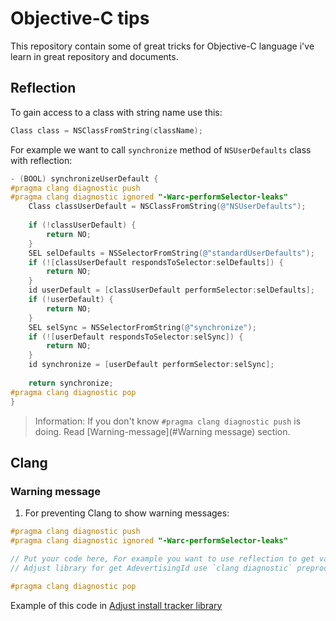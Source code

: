 # Objective-C tips
This repository contain some of great tricks for Objective-C language i've learn in great repository and documents.

## Reflection

To gain access to a class with string name use this:

```objective-c
Class class = NSClassFromString(className);
```

For example we want to call `synchronize` method of `NSUserDefaults` class with reflection:

```objective-c
- (BOOL) synchronizeUserDefault {
#pragma clang diagnostic push
#pragma clang diagnostic ignored "-Warc-performSelector-leaks"
    Class classUserDefault = NSClassFromString(@"NSUserDefaults");
    
    if (!classUserDefault) {
        return NO;
    }
    SEL selDefaults = NSSelectorFromString(@"standardUserDefaults");
    if (![classUserDefault respondsToSelector:selDefaults]) {
        return NO;
    }
    id userDefault = [classUserDefault performSelector:selDefaults];
    if (!userDefault) {
        return NO;
    }
    SEL selSync = NSSelectorFromString(@"synchronize");
    if (![userDefault respondsToSelector:selSync]) {
        return NO;
    }
    id synchronize = [userDefault performSelector:selSync];
    
    return synchronize;
#pragma clang diagnostic pop
}
```

> Information: If you don't know `#pragma clang diagnostic push` is doing. Read [Warning-message](#Warning message) section.

## Clang

### Warning message

1) For preventing Clang to show warning messages:

```objective-c
#pragma clang diagnostic push
#pragma clang diagnostic ignored "-Warc-performSelector-leaks"

// Put your code here, For example you want to use reflection to get value of a system library.
// Adjust library for get AdevertisingId use `clang diagnostic` preprocessor code.

#pragma clang diagnostic pop
```

Example of this code in [Adjust install tracker library](https://github.com/adjust/ios_sdk/blob/ace81b8fafeb66285c51dac19562eef03bda94d4/Adjust/ADJAdditions/UIDevice%2BADJAdditions.m#L36-L52)

